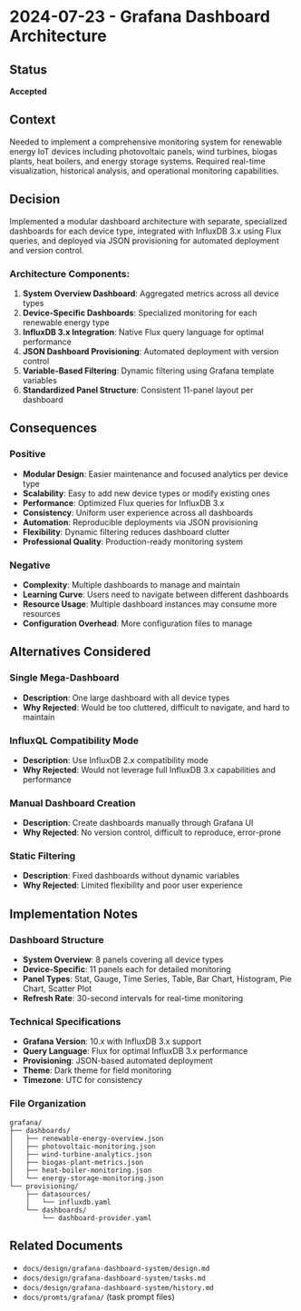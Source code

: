 # 2024-07-23 - Grafana Dashboard Architecture

## Status
**Accepted**

## Context
Needed to implement a comprehensive monitoring system for renewable energy IoT devices including photovoltaic panels, wind turbines, biogas plants, heat boilers, and energy storage systems. Required real-time visualization, historical analysis, and operational monitoring capabilities.

## Decision
Implemented a modular dashboard architecture with separate, specialized dashboards for each device type, integrated with InfluxDB 3.x using Flux queries, and deployed via JSON provisioning for automated deployment and version control.

### Architecture Components:
1. **System Overview Dashboard**: Aggregated metrics across all device types
2. **Device-Specific Dashboards**: Specialized monitoring for each renewable energy type
3. **InfluxDB 3.x Integration**: Native Flux query language for optimal performance
4. **JSON Dashboard Provisioning**: Automated deployment with version control
5. **Variable-Based Filtering**: Dynamic filtering using Grafana template variables
6. **Standardized Panel Structure**: Consistent 11-panel layout per dashboard

## Consequences

### Positive
- **Modular Design**: Easier maintenance and focused analytics per device type
- **Scalability**: Easy to add new device types or modify existing ones
- **Performance**: Optimized Flux queries for InfluxDB 3.x
- **Consistency**: Uniform user experience across all dashboards
- **Automation**: Reproducible deployments via JSON provisioning
- **Flexibility**: Dynamic filtering reduces dashboard clutter
- **Professional Quality**: Production-ready monitoring system

### Negative
- **Complexity**: Multiple dashboards to manage and maintain
- **Learning Curve**: Users need to navigate between different dashboards
- **Resource Usage**: Multiple dashboard instances may consume more resources
- **Configuration Overhead**: More configuration files to manage

## Alternatives Considered

### Single Mega-Dashboard
- **Description**: One large dashboard with all device types
- **Why Rejected**: Would be too cluttered, difficult to navigate, and hard to maintain

### InfluxQL Compatibility Mode
- **Description**: Use InfluxDB 2.x compatibility mode
- **Why Rejected**: Would not leverage full InfluxDB 3.x capabilities and performance

### Manual Dashboard Creation
- **Description**: Create dashboards manually through Grafana UI
- **Why Rejected**: No version control, difficult to reproduce, error-prone

### Static Filtering
- **Description**: Fixed dashboards without dynamic variables
- **Why Rejected**: Limited flexibility and poor user experience

## Implementation Notes

### Dashboard Structure
- **System Overview**: 8 panels covering all device types
- **Device-Specific**: 11 panels each for detailed monitoring
- **Panel Types**: Stat, Gauge, Time Series, Table, Bar Chart, Histogram, Pie Chart, Scatter Plot
- **Refresh Rate**: 30-second intervals for real-time monitoring

### Technical Specifications
- **Grafana Version**: 10.x with InfluxDB 3.x support
- **Query Language**: Flux for optimal InfluxDB 3.x performance
- **Provisioning**: JSON-based automated deployment
- **Theme**: Dark theme for field monitoring
- **Timezone**: UTC for consistency

### File Organization
```
grafana/
├── dashboards/
│   ├── renewable-energy-overview.json
│   ├── photovoltaic-monitoring.json
│   ├── wind-turbine-analytics.json
│   ├── biogas-plant-metrics.json
│   ├── heat-boiler-monitoring.json
│   └── energy-storage-monitoring.json
└── provisioning/
    ├── datasources/
    │   └── influxdb.yaml
    └── dashboards/
        └── dashboard-provider.yaml
```

## Related Documents
- `docs/design/grafana-dashboard-system/design.md`
- `docs/design/grafana-dashboard-system/tasks.md`
- `docs/design/grafana-dashboard-system/history.md`
- `docs/promts/grafana/` (task prompt files) 